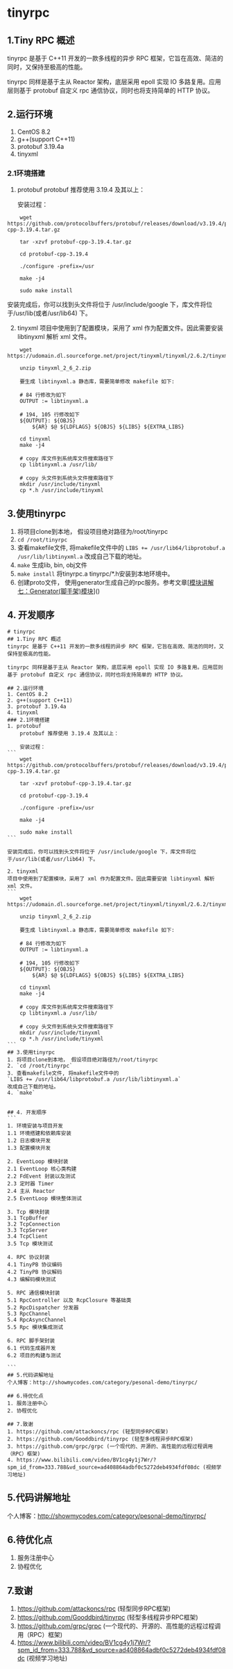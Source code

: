 # tinyrpc

## 1.Tiny RPC 概述

tinyrpc 是基于 C++11 开发的一款多线程的异步 RPC 框架，它旨在高效、简洁的同时，又保持至极高的性能。

tinyrpc 同样是基于主从 Reactor 架构，底层采用 epoll 实现 IO 多路复用。应用层则基于 protobuf 自定义 rpc 通信协议，同时也将支持简单的 HTTP 协议。

## 2.运行环境

1. CentOS 8.2
2. g++(support C++11)
3. protobuf 3.19.4a
4. tinyxml

### 2.1环境搭建

1. protobuf
   protobuf 推荐使用 3.19.4 及其以上：

   安装过程：

```
    wget  https://github.com/protocolbuffers/protobuf/releases/download/v3.19.4/protobuf-cpp-3.19.4.tar.gz

    tar -xzvf protobuf-cpp-3.19.4.tar.gz

    cd protobuf-cpp-3.19.4

    ./configure -prefix=/usr

    make -j4 

    sudo make install
```

安装完成后，你可以找到头文件将位于 /usr/include/google 下，库文件将位于/usr/lib(或者/usr/lib64) 下。   

2. tinyxml
   项目中使用到了配置模块，采用了 xml 作为配置文件。因此需要安装 libtinyxml 解析 xml 文件。

```
    wget https://udomain.dl.sourceforge.net/project/tinyxml/tinyxml/2.6.2/tinyxml_2_6_2.zip

    unzip tinyxml_2_6_2.zip

    要生成 libtinyxml.a 静态库，需要简单修改 makefile 如下:

    # 84 行修改为如下
    OUTPUT := libtinyxml.a 

    # 194, 105 行修改如下
    ${OUTPUT}: ${OBJS}
        ${AR} $@ ${LDFLAGS} ${OBJS} ${LIBS} ${EXTRA_LIBS}
    
    cd tinyxml
    make -j4

    # copy 库文件到系统库文件搜索路径下
    cp libtinyxml.a /usr/lib/

    # copy 头文件到系统头文件搜索路径下 
    mkdir /usr/include/tinyxml
    cp *.h /usr/include/tinyxml
```

## 3.使用tinyrpc

1. 将项目clone到本地， 假设项目绝对路径为/root/tinyrpc
2. `cd /root/tinyrpc`
3. 查看makefile文件, 将makefile文件中的 `LIBS += /usr/lib64/libprotobuf.a  /usr/lib/libtinyxml.a`
   改成自己下载的地址。
5. `make` 生成lib, bin, obj文件
6. `make install` 将tinyrpc.a tinyrpc/*.h安装到本地环境中。
7. 创建proto文件， 使用generator生成自己的rpc服务。参考文章[[模块讲解七：Generator(脚手架)模块](http://showmycodes.com/2023/11/13/模块讲解七：generator脚手架模块/)]()


## 4. 开发顺序

````
# tinyrpc
## 1.Tiny RPC 概述
tinyrpc 是基于 C++11 开发的一款多线程的异步 RPC 框架，它旨在高效、简洁的同时，又保持至极高的性能。

tinyrpc 同样是基于主从 Reactor 架构，底层采用 epoll 实现 IO 多路复用。应用层则基于 protobuf 自定义 rpc 通信协议，同时也将支持简单的 HTTP 协议。

## 2.运行环境
1. CentOS 8.2
2. g++(support C++11)
3. protobuf 3.19.4a
4. tinyxml
### 2.1环境搭建
1. protobuf
    protobuf 推荐使用 3.19.4 及其以上：

    安装过程：
```
    wget  https://github.com/protocolbuffers/protobuf/releases/download/v3.19.4/protobuf-cpp-3.19.4.tar.gz

    tar -xzvf protobuf-cpp-3.19.4.tar.gz

    cd protobuf-cpp-3.19.4

    ./configure -prefix=/usr

    make -j4 

    sudo make install
```

安装完成后，你可以找到头文件将位于 /usr/include/google 下，库文件将位于/usr/lib(或者/usr/lib64) 下。   

2. tinyxml
项目中使用到了配置模块，采用了 xml 作为配置文件。因此需要安装 libtinyxml 解析 xml 文件。
```
    wget https://udomain.dl.sourceforge.net/project/tinyxml/tinyxml/2.6.2/tinyxml_2_6_2.zip

    unzip tinyxml_2_6_2.zip

    要生成 libtinyxml.a 静态库，需要简单修改 makefile 如下:

    # 84 行修改为如下
    OUTPUT := libtinyxml.a 

    # 194, 105 行修改如下
    ${OUTPUT}: ${OBJS}
        ${AR} $@ ${LDFLAGS} ${OBJS} ${LIBS} ${EXTRA_LIBS}
    
    cd tinyxml
    make -j4

    # copy 库文件到系统库文件搜索路径下
    cp libtinyxml.a /usr/lib/

    # copy 头文件到系统头文件搜索路径下 
    mkdir /usr/include/tinyxml
    cp *.h /usr/include/tinyxml
```
## 3.使用tinyrpc
1. 将项目clone到本地， 假设项目绝对路径为/root/tinyrpc
2. `cd /root/tinyrpc`
3. 查看makefile文件, 将makefile文件中的
`LIBS += /usr/lib64/libprotobuf.a /usr/lib/libtinyxml.a`
改成自己下载的地址。
4. `make`


## 4. 开发顺序
```
1. 环境安装与项目开发
1.1 环境搭建和依赖库安装
1.2 日志模块开发
1.3 配置模块开发

2. EventLoop 模块封装
2.1 EventLoop 核心类构建
2.2 FdEvent 封装以及测试
2.3 定时器 Timer
2.4 主从 Reactor 
2.5 EventLoop 模块整体测试

3. Tcp 模块封装
3.1 TcpBuffer
3.2 TcpConnection 
3.3 TcpServer 
3.4 TcpClient
3.5 Tcp 模块测试

4. RPC 协议封装
4.1 TinyPB 协议编码
4.2 TinyPB 协议解码
4.3 编解码模块测试

5. RPC 通信模块封装
5.1 RpcController 以及 RcpClosure 等基础类
5.2 RpcDispatcher 分发器
5.3 RpcChannel
5.4 RpcAsyncChannel
5.5 Rpc 模块集成测试

6. RPC 脚手架封装
6.1 代码生成器开发
6.2 项目的构建与测试

```
## 5.代码讲解地址
个人博客：http://showmycodes.com/category/pesonal-demo/tinyrpc/

## 6.待优化点
1. 服务注册中心
2. 协程优化

## 7.致谢
1. https://github.com/attackoncs/rpc (轻型同步RPC框架)
2. https://github.com/Gooddbird/tinyrpc (轻型多线程异步RPC框架)
3. https://github.com/grpc/grpc (一个现代的、开源的、高性能的远程过程调用（RPC）框架)
4. https://www.bilibili.com/video/BV1cg4y1j7Wr/?spm_id_from=333.788&vd_source=ad408864adbf0c5272deb4934fdf08dc (视频学习地址)
````

## 5.代码讲解地址

个人博客：http://showmycodes.com/category/pesonal-demo/tinyrpc/

## 6.待优化点

1. 服务注册中心
2. 协程优化

## 7.致谢

1. https://github.com/attackoncs/rpc (轻型同步RPC框架)
2. https://github.com/Gooddbird/tinyrpc (轻型多线程异步RPC框架)
3. https://github.com/grpc/grpc (一个现代的、开源的、高性能的远程过程调用（RPC）框架)
4. https://www.bilibili.com/video/BV1cg4y1j7Wr/?spm_id_from=333.788&vd_source=ad408864adbf0c5272deb4934fdf08dc (视频学习地址)